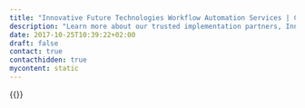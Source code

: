 ```yaml
---
title: "Innovative Future Technologies Workflow Automation Services | Camunda BPM"
description: "Learn more about our trusted implementation partners, Innovative Future Technologies. Camunda is the leader for workflow automation & business process management. Get your 30 day trial today."
date: 2017-10-25T10:39:22+02:00
draft: false
contact: true
contacthidden: true
mycontent: static
---
```

{{<partner-single
company="Innovative Future Technologies"
type="si"
website="https://infuturetech.com/"
countrycode="BY"
city="Minsk"
description="A team of professionals with many years of hands-on experience in business process automation for enterprise clients from different business domains and industry segments is here to help you in your way to digital transformation."
siregion="na,emea"
level="basic"
logo="//images.ctfassets.net/vpidbgnakfvf/3vaZN2eHcY8aLjuLzSs71c/5541c8a5abb74a1416db6379c10ac4cf/innovative_future_technologies_logo.png">}}